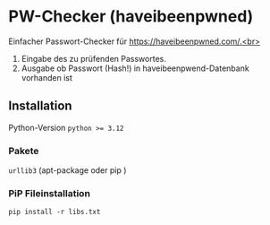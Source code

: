 # PW-Checker (haveibeenpwned)
Einfacher Passwort-Checker für https://haveibeenpwned.com/.<br>
1. Eingabe des zu prüfenden Passwortes.<br>
2. Ausgabe ob Passwort (Hash!) in haveibeenpwend-Datenbank vorhanden ist 


## Installation
Python-Version `python >= 3.12`

### Pakete 
`urllib3`  (apt-package oder pip )

### PiP Fileinstallation
`pip install -r libs.txt`


